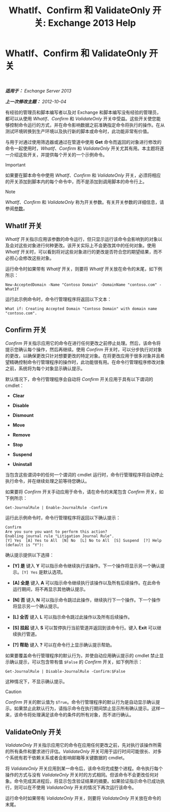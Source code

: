 ﻿---
title: 'WhatIf、Confirm 和 ValidateOnly 开关: Exchange 2013 Help'
TOCTitle: WhatIf、Confirm 和 ValidateOnly 开关
ms:assetid: a850eea7-431e-49c5-b877-1ebde2a2b48f
ms:mtpsurl: https://technet.microsoft.com/zh-cn/library/Bb124088(v=EXCHG.150)
ms:contentKeyID: 50491273
ms.date: 05/21/2018
mtps_version: v=EXCHG.150
ms.translationtype: MT
---

# WhatIf、Confirm 和 ValidateOnly 开关

 

_**适用于：** Exchange Server 2013_

_**上一次修改主题：** 2012-10-04_

有经验的管理员和脚本编写者以及对 Exchange 和脚本编写没有经验的管理员，都可以从使用 *WhatIf*、*Confirm* 和 *ValidateOnly* 开关中受益。这些开关使您能够控制命令运行的方式，并在命令影响数据之前准确指定命令将执行的操作。在从测试环境转换到生产环境以及执行新的脚本或命令时，此功能非常有价值。

与用于对通过使用筛选器或通过在管道中使用 **Get** 命令而返回的对象进行修改的命令一起使用时，*WhatIf*、*Confirm* 和 *ValidateOnly* 开关尤其有用。本主题将逐一介绍这些开关，并提供每个开关的一个示例命令。

> [!important]
> 如果要在脚本命令中使用 <em>WhatIf</em>、<em>Confirm</em> 和 <em>ValidateOnly</em> 开关，必须将相应的开关添加到脚本内的每个命令中，而不是添加到调用脚本的命令行上。


> [!NOTE]
> <em>WhatIf</em>、<em>Confirm</em> 和 <em>ValidateOnly</em> 称为开关参数。有关开关参数的详细信息，请参阅<a href="https://technet.microsoft.com/zh-cn/library/bb124388(v=exchg.150)">参数</a>。


## WhatIf 开关

*WhatIf* 开关指示应用该参数的命令运行，但只显示运行该命令会影响到的对象以及会对这些对象进行何种更改。该开关实际上不会更改其中的任何对象。使用 *WhatIf* 开关时，可以看到将对这些对象进行的更改是否符合您的期望结果，而不必担心会修改这些对象。

运行命令时如果带有 *WhatIf* 开关，则要将 *WhatIf* 开关放在命令的末尾，如下例所示：

    New-AcceptedDomain -Name "Contoso Domain" -DomainName "contoso.com" -WhatIf 

运行此示例命令时，命令行管理程序将返回以下文本：

    What if: Creating Accepted Domain "Contoso Domain" with domain name "contoso.com".

## Confirm 开关

*Confirm* 开关指示应用它的命令在进行任何更改之前停止处理。然后，该命令将提示您确认每个操作，然后再继续。使用 *Confirm* 开关时，可以分步执行对对象的更改，以确保更改只针对想要更改的特定对象。在将更改应用于很多对象并且希望精确控制命令行管理程序的操作时，此功能很有用。在命令行管理程序修改对象之前，系统将为每个对象显示确认提示。

默认情况下，命令行管理程序会自动将 *Confirm* 开关应用于具有以下谓词的 cmdlet：

  - **Clear**

  - **Disable**

  - **Dismount**

  - **Move**

  - **Remove**

  - **Stop**

  - **Suspend**

  - **Uninstall**

当包含这些谓词中的任何一个谓词的 cmdlet 运行时，命令行管理程序将自动停止执行命令，并在继续处理之前等待您确认。

如果要将 *Confirm* 开关手动应用于命令，请在命令的末尾包含 *Confirm* 开关，如下例所示：

    Get-JournalRule | Enable-JournalRule -Confirm

运行此示例命令时，命令行管理程序将返回以下确认提示：

    Confirm
    Are you sure you want to perform this action?
    Enabling journal rule "Litigation Journal Rule".
    [Y] Yes  [A] Yes to All  [N] No  [L] No to All  [S] Suspend  [?] Help
    (default is "Y"):

确认提示提供以下选择：

  - **\[Y\] 是** 键入 **Y** 可以指示命令继续执行该操作。下一个操作将显示另一个确认提示。`[Y] Yes` 是默认选项。

  - **\[A\] 全是** 键入 **A** 可以指示命令继续执行该操作以及所有后续操作。在此命令运行期间，将不再显示其他确认提示。

  - **\[N\] 否** 键入 **N** 可以指示命令跳过此操作，继续执行下一个操作。下一个操作将显示另一个确认提示。

  - **\[L\] 全否** 键入 **L** 可以指示命令跳过此操作以及所有后续操作。

  - **\[S\] 挂起** 键入 **S** 可以暂停执行当前管道并返回到该命令行。键入 **Exit** 可以继续执行管道。

  - **\[?\] 帮助** 键入 **?** 可以在命令行上显示确认提示帮助。

如果要覆盖命令行管理程序的默认行为，并使自动应用确认提示的 cmdlet 禁止显示确认提示，可以包含带有值 `$False` 的 *Confirm* 开关，如下例所示：

    Get-JournalRule | Disable-JournalRule -Confirm:$False

这种情况下，不显示确认提示。

> [!CAUTION]
> <em>Confirm</em> 开关的默认值为 <code>$True</code>。命令行管理程序的默认行为是自动显示确认提示。如果禁止此默认行为，请指示命令在执行期间禁止显示所有确认提示。这样一来，该命令将处理满足该命令的条件的所有对象，而不进行确认。


## ValidateOnly 开关

*ValidateOnly* 开关指示应用它的命令在应用任何更改之前，先对执行该操作所需的所有条件和要求进行评估。*ValidateOnly* 开关可用于运行时间可能很长、对多个系统有若干依赖关系或者会影响邮箱等关键数据的 cmdlet。

将 *ValidateOnly* 开关应用到某一命令后，该命令将完成整个进程。命令执行每个操作的方式与没有 *ValidateOnly* 开关时的方式相同。但该命令不会更改任何对象。命令完成其进程后，将显示包含验证结果的摘要。如果验证指示命令已成功执行，则可以在不使用 *ValidateOnly* 开关的情况下再次运行该命令。

运行命令时如果带有 *ValidateOnly* 开关，则要将 *ValidateOnly* 开关放在命令的末尾。

